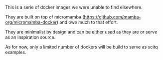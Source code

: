 This is a serie of docker images we were unable to find elsewhere.

They are built on top of micromamba (https://github.com/mamba-org/micromamba-docker) and owe much to that effort.

They are minimalist by design and can be either used as they are or serve as an inspiration source. 

As for now, only a limited number of dockers will be build to serve as scitq examples.